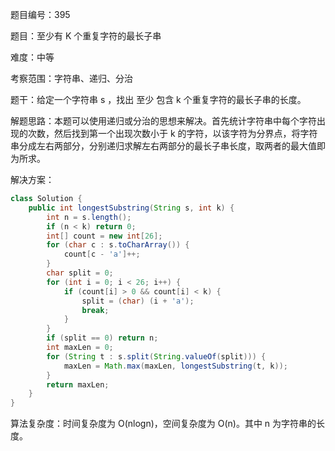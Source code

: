 题目编号：395

题目：至少有 K 个重复字符的最长子串

难度：中等

考察范围：字符串、递归、分治

题干：给定一个字符串 s ，找出 至少 包含 k 个重复字符的最长子串的长度。

解题思路：本题可以使用递归或分治的思想来解决。首先统计字符串中每个字符出现的次数，然后找到第一个出现次数小于 k 的字符，以该字符为分界点，将字符串分成左右两部分，分别递归求解左右两部分的最长子串长度，取两者的最大值即为所求。

解决方案：

```java
class Solution {
    public int longestSubstring(String s, int k) {
        int n = s.length();
        if (n < k) return 0;
        int[] count = new int[26];
        for (char c : s.toCharArray()) {
            count[c - 'a']++;
        }
        char split = 0;
        for (int i = 0; i < 26; i++) {
            if (count[i] > 0 && count[i] < k) {
                split = (char) (i + 'a');
                break;
            }
        }
        if (split == 0) return n;
        int maxLen = 0;
        for (String t : s.split(String.valueOf(split))) {
            maxLen = Math.max(maxLen, longestSubstring(t, k));
        }
        return maxLen;
    }
}
```

算法复杂度：时间复杂度为 O(nlogn)，空间复杂度为 O(n)。其中 n 为字符串的长度。